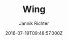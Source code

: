 ---
title: Wing
github: https://github.com/nikrich/jekyll-wing-template
demo: https://nikrich.github.io/jekyll-wing-template/#
author: Jannik Richter
ssg:
  - Jekyll
cms:
  - No Cms
date: 2016-07-19T09:48:57.000Z
description: Light and beautiful blog style template for jekyll
stale: true
draft: true
---